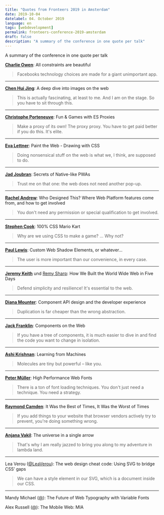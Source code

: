 ```yaml
---
title: "Quotes from Fronteers 2019 in Amsterdam"
date: 2019-10-04
datelabel: 04. October 2019
language: en
tags: [webdevelopment]
permalink: fronteers-conference-2019-amsterdam
draft: false
description: "A summary of the conference in one quote per talk"
---
```


A summary of the conference in one quote per talk

**[Charlie Owen](https://www.twitter.com/sonniesedge)**: All constraints are beautiful

> Facebooks technology choices are made for a giant unimportant app.

<hr>

**[Chen Hui Jing](https://www.twitter.com/hj_chen)**: A deep dive into images on the web

> This is actually fascinating, at least to me. And I am on the stage. So you have to sit through this.

<hr>

**[Christophe Porteneuve](https://www.twitter.com/porteneuve)**: Fun & Games with ES Proxies

> Make a proxy of its own! The proxy proxy. You have to get paid better if you do this. It's elite.

<hr>

**[Eva Lettner](https://www.twitter.com/eva_trostlos)**: Paint the Web - Drawing with CSS

> Doing nonsensical stuff on the web is what we, I think, are supposed to do.

<hr>

**[Jad Joubran](https://www.twitter.com/JoubranJad)**: Secrets of Native-like PWAs

> Trust me on that one: the web does not need another pop-up.

<hr>

**[Rachel Andrew](https://www.twitter.com/rachelandrew)**: Who Designed This? Where Web Platform features come from, and how to get involved

> You don't need any permission or special qualification to get involved.

<hr>

**[Stephen Cook](https://www.twitter.com/StephenCookDev)**: 100% CSS Mario Kart

> Why are we using CSS to make a game? … Why not?

<hr>

**[Paul Lewis](https://www.twitter.com/aerotwist)**: Custom Web Shadow Elements, or whatever...

> The user is more important than our convenience, in every case.

<hr>

**[Jeremy Keith](https://www.twitter.com/adactio)** und [Remy Sharp](https://www.twitter.com/rem): How We Built the World Wide Web in Five Days

> Defend simplicity and resilience! It's essential to the web.

<hr>

**[Diana Mounter](https://www.twitter.com/broccolini)**: Component API design and the developer experience

> Duplication is far cheaper than the wrong abstraction.

<hr>

**[Jack Franklin](https://www.twitter.com/Jack_Franklin)**: Components on the Web

> If you have a tree of components, it is much easier to dive in and find the code you want to change in isolation.

<hr>

**[Ashi Krishnan](https://www.twitter.com/rakshesha)**: Learning from Machines

> Molecules are tiny but powerful – like you.

<hr>

**[Peter Müller](https://www.twitter.com/_munter_)**: High Performance Web Fonts

> There is a ton of font loading techniques. You don't just need a technique. You need a strategy.

<hr>

**[Raymond Camden](https://www.twitter.com/raymondcamden)**: It Was the Best of Times, It Was the Worst of Times

> If you add things to your website that browser vendors actively try to prevent, you're doing something wrong.

<hr>

**[Anjana Vakil](https://www.twitter.com/AnjanaVakil)**: The universe in a single arrow

> That's why I am really jazzed to bring you along to my adventure in lambda land.

<hr>

Lea Verou ([@LeaVerou](https://www.twitter.com/LeaVerou)): The web design cheat code: Using SVG to bridge CSS’ gaps

> We can have a style element in our SVG, which is a document inside our CSS.

<hr>

Mandy Michael ([@](https://www.twitter.com/)): The Future of Web Typography with Variable Fonts


Alex Russell ([@](https://www.twitter.com/)): The Mobile Web: MIA
